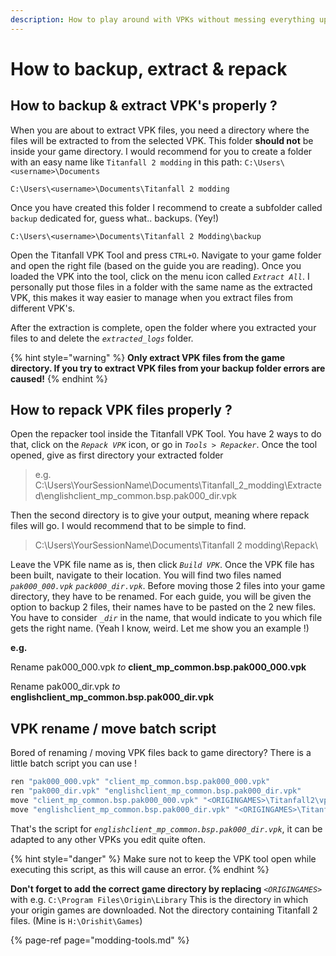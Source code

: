 ```yaml
---
description: How to play around with VPKs without messing everything up
---
```


# How to backup, extract & repack

## How to backup & extract VPK's properly ?

When you are about to extract VPK files, you need a directory where the files will be extracted to from the selected VPK. This folder **should not** be inside your game directory. I would recommend for you to create a folder with an easy name like `Titanfall 2 modding` in this path: `C:\Users\<username>\Documents` 

```text
C:\Users\<username>\Documents\Titanfall 2 modding
```

Once you have created this folder I recommend to create a subfolder called `backup` dedicated for, guess what.. backups. \(Yey!\)

```text
C:\Users\<username>\Documents\Titanfall 2 Modding\backup
```

Open the Titanfall VPK Tool and press `CTRL+O`. Navigate to your game folder and open the right file \(based on the guide you are reading\). Once you loaded the VPK into the tool, click on the menu icon called _`Extract All`_. I personally put those files in a folder with the same name as the extracted VPK, this makes it way easier to manage when you extract files from different VPK's.

After the extraction is complete, open the folder where you extracted your files to and delete the _`extracted_logs`_ folder.

{% hint style="warning" %}
**Only extract VPK files from the game directory. If you try to extract VPK files from your backup folder errors are caused!**
{% endhint %}

## **How to repack VPK files properly ?**

Open the repacker tool inside the Titanfall VPK Tool. You have 2 ways to do that, click on the _`Repack VPK`_ icon, or go in _`Tools > Repacker`_. Once the tool opened, give as first directory your extracted folder

> e.g. C:\Users\YourSessionName\Documents\Titanfall\_2\_modding\Extracted\englishclient\_mp\_common.bsp.pak000\_dir.vpk

Then the second directory is to give your output, meaning where repack files will go. I would recommend that to be simple to find.

> C:\Users\YourSessionName\Documents\Titanfall 2 modding\Repack\

Leave the VPK file name as is, then click _`Build VPK`_. Once the VPK file has been built, navigate to their location. You will find two files named _`pak000_000.vpk`_ _`pack000_dir.vpk`_. Before moving those 2 files into your game directory, they have to be renamed. For each guide, you will be given the option to backup 2 files, their names have to be pasted on the 2 new files. You have to consider _`_dir`_ in the name, that would indicate to you which file gets the right name. \(Yeah I know, weird. Let me show you an example !\)

**e.g.**

Rename pak000\_000.vpk _to_ **client\_mp\_common.bsp.pak000\_000.vpk**

Rename pak000\_dir.vpk _to_ **englishclient\_mp\_common.bsp.pak000\_dir.vpk**

## **VPK rename / move batch script**

Bored of renaming / moving VPK files back to game directory? There is a little batch script you can use !

```bash
ren "pak000_000.vpk" "client_mp_common.bsp.pak000_000.vpk"
ren "pak000_dir.vpk" "englishclient_mp_common.bsp.pak000_dir.vpk"
move "client_mp_common.bsp.pak000_000.vpk" "<ORIGINGAMES>\Titanfall2\vpk\client_mp_common.bsp.pak000_000.vpk"
move "englishclient_mp_common.bsp.pak000_dir.vpk" "<ORIGINGAMES>\Titanfall2\vpk\englishclient_mp_common.bsp.pak000_dir.vpk"
```

That's the script for _`englishclient_mp_common.bsp.pak000_dir.vpk`_, it can be adapted to any other VPKs you edit quite often. 

{% hint style="danger" %}
Make sure not to keep the VPK tool open while executing this script, as this will cause an error.
{% endhint %}

**Don't forget to add the correct game directory by replacing** _`<ORIGINGAMES>`_ with e.g. `C:\Program Files\Origin\Library` This is the directory in which your origin games are downloaded. Not the directory containing Titanfall 2 files. \(Mine is `H:\Orishit\Games`\)

{% page-ref page="modding-tools.md" %}

